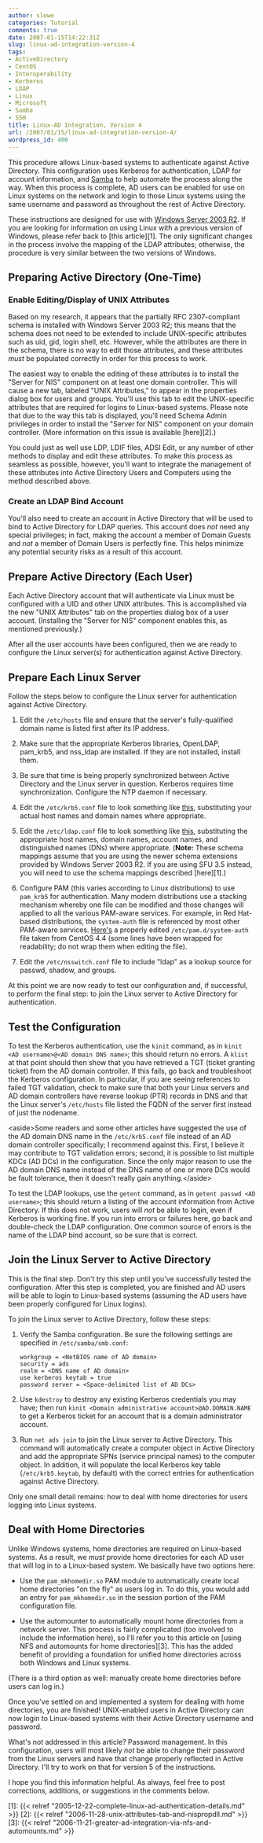 ```yaml
---
author: slowe
categories: Tutorial
comments: true
date: 2007-01-15T14:22:31Z
slug: linux-ad-integration-version-4
tags:
- ActiveDirectory
- CentOS
- Interoperability
- Kerberos
- LDAP
- Linux
- Microsoft
- Samba
- SSH
title: Linux-AD Integration, Version 4
url: /2007/01/15/linux-ad-integration-version-4/
wordpress_id: 400
---
```


This procedure allows Linux-based systems to authenticate against Active Directory. This configuration uses Kerberos for authentication, LDAP for account information, and [Samba](http://www.samba.org/) to help automate the process along the way. When this process is complete, AD users can be enabled for use on Linux systems on the network and login to those Linux systems using the same username and password as throughout the rest of Active Directory.

These instructions are designed for use with [Windows Server 2003 R2](http://www.microsoft.com/windowsserver2003/). If you are looking for information on using Linux with a previous version of Windows, please refer back to [this article][1]. The only significant changes in the process involve the mapping of the LDAP attributes; otherwise, the procedure is very similar between the two versions of Windows.

## Preparing Active Directory (One-Time)

### Enable Editing/Display of UNIX Attributes

Based on my research, it appears that the partially RFC 2307-compliant schema is installed with Windows Server 2003 R2; this means that the schema does not need to be extended to include UNIX-specific attributes such as uid, gid, login shell, etc. However, while the attributes are there in the schema, there is no way to edit those attributes, and these attributes _must_ be populated correctly in order for this process to work.

The easiest way to enable the editing of these attributes is to install the "Server for NIS" component on at least one domain controller. This will cause a new tab, labeled "UNIX Attributes," to appear in the properties dialog box for users and groups. You'll use this tab to edit the UNIX-specific attributes that are required for logins to Linux-based systems. Please note that due to the way this tab is displayed, you'll need Schema Admin privileges in order to install the "Server for NIS" component on your domain controller. (More information on this issue is available [here][2].)

You could just as well use LDP, LDIF files, ADSI Edit, or any number of other methods to display and edit these attributes. To make this process as seamless as possible, however, you'll want to integrate the management of these attributes into Active Directory Users and Computers using the method described above.

### Create an LDAP Bind Account

You'll also need to create an account in Active Directory that will be used to bind to Active Directory for LDAP queries. This account does _not_ need any special privileges; in fact, making the account a member of Domain Guests and _not_ a member of Domain Users is perfectly fine. This helps minimize any potential security risks as a result of this account.

## Prepare Active Directory (Each User)

Each Active Directory account that will authenticate via Linux must be configured with a UID and other UNIX attributes. This is accomplished via the new "UNIX Attributes" tab on the properties dialog box of a user account. (Installing the "Server for NIS" component enables this, as mentioned previously.)

After all the user accounts have been configured, then we are ready to configure the Linux server(s) for authentication against Active Directory.

## Prepare Each Linux Server

Follow the steps below to configure the Linux server for authentication against Active Directory.

1. Edit the `/etc/hosts` file and ensure that the server's fully-qualified domain name is listed first after its IP address.

2. Make sure that the appropriate Kerberos libraries, OpenLDAP, pam\_krb5, and nss\_ldap are installed. If they are not installed, install them.

3. Be sure that time is being properly synchronized between Active Directory and the Linux server in question. Kerberos requires time synchronization. Configure the NTP daemon if necessary.

4. Edit the `/etc/krb5.conf` file to look something like [this](https://gist.github.com/scottslowe/67a3f8c36270c7e6376b), substituting your actual host names and domain names where appropriate.

5. Edit the `/etc/ldap.conf` file to look something like [this](https://gist.github.com/scottslowe/7ad13c8839a546b760df), substituting the appropriate host names, domain names, account names, and distinguished names (DNs) where appropriate. (**Note:** These schema mappings assume that you are using the newer schema extensions provided by Windows Server 2003 R2. If you are using SFU 3.5 instead, you will need to use the schema mappings described [here][1].)

6. Configure PAM (this varies according to Linux distributions) to use `pam_krb5` for authentication. Many modern distributions use a stacking mechanism whereby one file can be modified and those changes will applied to all the various PAM-aware services. For example, in Red Hat-based distributions, the `system-auth` file is referenced by most other PAM-aware services. [Here's](https://gist.github.com/scottslowe/0e47e27dd5e515963daf) a properly edited `/etc/pam.d/system-auth` file taken from CentOS 4.4 (some lines have been wrapped for readability; do not wrap them when editing the file).

7. Edit the `/etc/nsswitch.conf` file to include "ldap" as a lookup source for passwd, shadow, and groups.

At this point we are now ready to test our configuration and, if successful, to perform the final step: to join the Linux server to Active Directory for authentication.

## Test the Configuration

To test the Kerberos authentication, use the `kinit` command, as in `kinit <AD username>@<AD domain DNS name>`; this should return no errors. A `klist` at that point should then show that you have retrieved a TGT (ticket granting ticket) from the AD domain controller. If this fails, go back and troubleshoot the Kerberos configuration. In particular, if you are seeing references to failed TGT validation, check to make sure that both your Linux servers and AD domain controllers have reverse lookup (PTR) records in DNS and that the Linux server's `/etc/hosts` file listed the FQDN of the server first instead of just the nodename.

&lt;aside&gt;Some readers and some other articles have suggested the use of the AD domain DNS name in the `/etc/krb5.conf` file instead of an AD domain controller specifically; I recommend against this. First, I believe it may contribute to TGT validation errors; second, it is possible to list multiple KDCs (AD DCs) in the configuration. Since the only major reason to use the AD domain DNS name instead of the DNS name of one or more DCs would be fault tolerance, then it doesn't really gain anything.&lt;/aside&gt;

To test the LDAP lookups, use the `getent` command, as in `getent passwd <AD username>`; this should return a listing of the account information from Active Directory. If this does not work, users will _not_ be able to login, even if Kerberos is working fine. If you run into errors or failures here, go back and double-check the LDAP configuration. One common source of errors is the name of the LDAP bind account, so be sure that is correct.

## Join the Linux Server to Active Directory

This is the final step. Don't try this step until you've successfully tested the configuration. After this step is completed, you are finished and AD users will be able to login to Linux-based systems (assuming the AD users have been properly configured for Linux logins).

To join the Linux server to Active Directory, follow these steps:

1. Verify the Samba configuration. Be sure the following settings are specified in `/etc/samba/smb.conf`:  

    ```text
    workgroup = <NetBIOS name of AD domain> 
    security = ads
    realm = <DNS name of AD domain>
    use kerberos keytab = true
    password server = <Space-delimited list of AD DCs>
    ```

2. Use `kdestroy` to destroy any existing Kerberos credentials you may have; then run `kinit <Domain administrative account>@AD.DOMAIN.NAME` to get a Kerberos ticket for an account that is a domain administrator account.

3. Run `net ads join` to join the Linux server to Active Directory. This command will automatically create a computer object in Active Directory and add the appropriate SPNs (service principal names) to the computer object. In addition, it will populate the local Kerberos key table (`/etc/krb5.keytab`, by default) with the correct entries for authentication against Active Directory.

Only one small detail remains: how to deal with home directories for users logging into Linux systems.

## Deal with Home Directories

Unlike Windows systems, home directories are required on Linux-based systems. As a result, we _must_ provide home directories for each AD user that will log in to a Linux-based system. We basically have two options here:

* Use the `pam_mkhomedir.so` PAM module to automatically create local home directories "on the fly" as users log in. To do this, you would add an entry for `pam_mkhomedir.so` in the session portion of the PAM configuration file.

* Use the automounter to automatically mount home directories from a network server. This process is fairly complicated (too involved to include the information here), so I'll refer you to this article on [using NFS and automounts for home directories][3]. This has the added benefit of providing a foundation for unified home directories across both Windows and Linux systems.

(There is a third option as well: manually create home directories before users can log in.)

Once you've settled on and implemented a system for dealing with home directories, you are finished! UNIX-enabled users in Active Directory can now login to Linux-based systems with their Active Directory username and password.

What's not addressed in this article? Password management. In this configuration, users will most likely _not_ be able to change their password from the Linux servers and have that change properly reflected in Active Directory. I'll try to work on that for version 5 of the instructions.

I hope you find this information helpful. As always, feel free to post corrections, additions, or suggestions in the comments below.

[1]: {{< relref "2005-12-22-complete-linux-ad-authentication-details.md" >}}
[2]: {{< relref "2006-11-28-unix-attributes-tab-and-nispropdll.md" >}}
[3]: {{< relref "2006-11-21-greater-ad-integration-via-nfs-and-automounts.md" >}}
